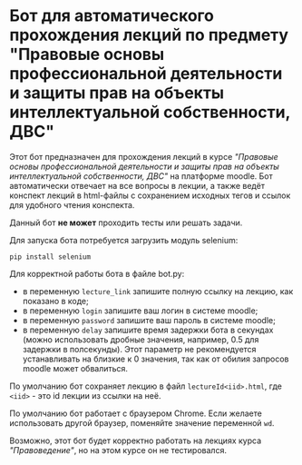 # Бот для автоматического прохождения лекций по предмету "Правовые основы профессиональной деятельности и защиты прав на объекты интеллектуальной собственности, ДВС"

Этот бот предназначен для прохождения лекций в курсе *"Правовые основы профессиональной деятельности и защиты прав на объекты интеллектуальной собственности, ДВС"* на платформе moodle. Бот автоматически отвечает на все вопросы в лекции, а также ведёт конспект лекций в html-файлы с сохранением исходных тегов и ссылок для удобного чтения конспекта.

Данный бот **не может** проходить тесты или решать задачи.

Для запуска бота потребуется загрузить модуль selenium:

`pip install selenium`

Для корректной работы бота в файле bot.py:
- в переменную `lecture_link` запишите полную ссылку на лекцию, как показано в коде;
- в переменную `login` запишите ваш логин в системе moodle;
- в переменную `password` запишите ваш пароль в системе moodle;
- в переменную `delay` запишите время задержки бота в секундах (можно использовать дробные значения, например, 0.5 для задержки в полсекунды). Этот параметр не рекомендуется устанавливать на близкие к 0 значения, так как от обилия запросов moodle может обвалиться.

По умолчанию бот сохраняет лекцию в файл `lectureId<iid>.html`, где `<iid>` - это id лекции из ссылки на неё.

По умолчанию бот работает с браузером Chrome. Если желаете использовать другой браузер, поменяйте значение переменной `wd`. 

Возможно, этот бот будет корректно работать на лекциях курса *"Правоведение"*, но на этом курсе он не тестировался.
